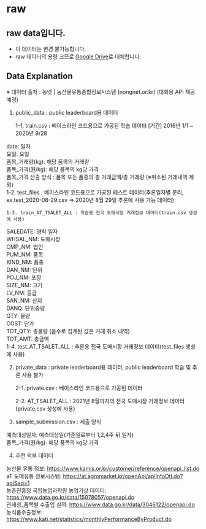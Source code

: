 # raw

## raw data입니다.
- 이 데이터는 변경 불가능합니다.
- raw 데이터의 용량 크므로 [Google Drive](https://drive.google.com/drive/folders/1t7bitT1ekuxVPQbqEO6fWch1PDaMf-3p)로 대체합니다. 


## Data Explanation
※ 데이터 출처 : 농넷 | 농산물유통종합정보시스템 (nongnet.or.kr) (대회용 API 제공 예정)


1. public_data : public leaderboard용 데이터

	1-1. train.csv : 베이스라인 코드용으로 가공된 학습 데이터
	[기간] 2016년 1/1 ~ 2020년 9/28

date: 일자<br>
요일: 요일<br>
품목_거래량(kg): 해당 품목의 거래량<br>
품목_가격(원/kg): 해당 품목의 kg당 가격<br>
품목_가격 산출 방식 : 품목 또는 품종의 총 거래금액/총 거래량 (※취소된 거래내역 제외)<br>
	1-2. test_files : 베이스라인 코드용으로 가공된 테스트 데이터(추론일자별 분리, ex.test_2020-08-29.csv => 2020년 8월 29일 추론에 사용 가능 데이터)

	1-3. train_AT_TSALET_ALL : 학습용 전국 도매시장 거래정보 데이터(train.csv 생성에 사용)

SALEDATE: 경락 일자<br>
WHSAL_NM: 도매시장<br>
CMP_NM: 법인<br>
PUM_NM: 품목<br>
KIND_NM: 품종<br>
DAN_NM: 단위<br>
POJ_NM: 포장<br>
SIZE_NM: 크기<br>
LV_NM: 등급<br>
SAN_NM: 산지<br>
DANQ: 단위중량<br>
QTY: 물량<br>
COST: 단가<br>
TOT_QTY: 총물량 (음수로 집계된 값은 거래 취소 내역)<br>
TOT_AMT: 총금액<br>
	1-4. test_AT_TSALET_ALL : 추론용 전국 도매시장 거래정보 데이터(test_files 생성에 사용)


2. private_data : private leaderboard용 데이터, public leaderboard 학습 및 추론 사용 불가

	2-1. private.csv : 베이스라인 코드용으로 가공된 데이터

	2-2. AT_TSALET_ALL : 2021년 8월까지의 전국 도매시장 거래정보 데이터(private.csv 생성에 사용)


3. sample_submission.csv : 제출 양식

예측대상일자: 예측대상일(기준일로부터 1,2,4주 뒤 일자)<br>
품목_가격(원/kg): 해당 품목의 kg당 가격


4. 추천 외부 데이터

농산물 유통 정보: https://www.kamis.or.kr/customer/reference/openapi_list.do <br> 
aT 도매유통 정보시스템: https://at.agromarket.kr/openApi/apiInfoDtl.do?apiSeq=1<br>
농촌진흥청 국립농업과학원 농업기상 데이터: https://www.data.go.kr/data/15078057/openapi.do<br>
관세청_품목별 수출입 실적: https://www.data.go.kr/data/3046122/openapi.do<br>
농식품수출정보: https://www.kati.net/statistics/monthlyPerformanceByProduct.do
